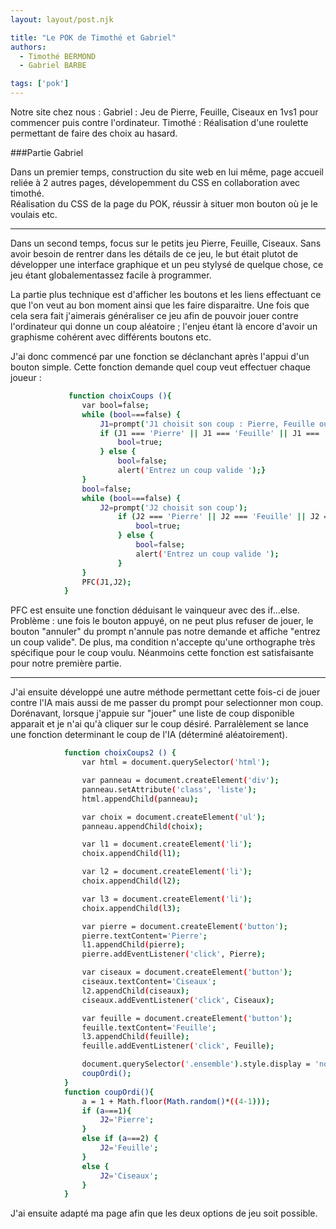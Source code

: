 ```yaml
---
layout: layout/post.njk

title: "Le POK de Timothé et Gabriel"
authors:
  - Timothé BERMOND
  - Gabriel BARBE

tags: ['pok']
---
```

<!-- Début Résumé -->

Notre site chez nous : 
Gabriel : Jeu de Pierre, Feuille, Ciseaux en 1vs1 pour commencer puis contre l'ordinateur. 
Timothé : Réalisation d'une roulette permettant de faire des choix au hasard. 

<!-- Fin Résumé -->

###Partie Gabriel 

Dans un premier temps, construction du site web en lui même, page accueil reliée à 2 autres pages, dévelopemment du CSS en collaboration avec timothé. <br>
Réalisation du CSS de la page du POK, réussir à situer mon bouton où je le voulais etc. <hr>

Dans un second temps, focus sur le petits jeu Pierre, Feuille, Ciseaux. 
Sans avoir besoin de rentrer dans les détails de ce jeu, le but était plutot de développer une interface graphique et un peu stylysé de quelque chose, ce jeu étant globalementassez facile à programmer. <br>

La partie plus technique est d'afficher les boutons et les liens effectuant ce que l'on veut au bon moment ainsi que les faire disparaitre. Une fois que cela sera fait j'aimerais généraliser ce jeu afin de pouvoir jouer contre l'ordinateur qui donne un coup aléatoire ; l'enjeu étant là encore d'avoir un graphisme cohérent avec différents boutons etc. <br>

J'ai donc commencé par une fonction se déclanchant après l'appui d'un bouton simple. Cette fonction demande quel coup veut effectuer chaque joueur : 

```bash
             function choixCoups (){
                var bool=false;
                while (bool===false) {
                    J1=prompt('J1 choisit son coup : Pierre, Feuille ou Ciseaux');
                    if (J1 === 'Pierre' || J1 === 'Feuille' || J1 === 'Ciseaux') {
                        bool=true;
                    } else {
                        bool=false;
                        alert('Entrez un coup valide ');}
                }
                bool=false;
                while (bool===false) {
                    J2=prompt('J2 choisit son coup');
                        if (J2 === 'Pierre' || J2 === 'Feuille' || J2 === 'Ciseaux') {
                            bool=true;
                        } else {
                            bool=false;
                            alert('Entrez un coup valide ');
                        }
                }
                PFC(J1,J2);
            }
```
PFC est ensuite une fonction déduisant le vainqueur avec des if...else. Problème : une fois le bouton appuyé, on ne peut plus refuser de jouer, le bouton "annuler" du prompt n'annule pas notre demande et affiche "entrez un coup valide". De plus, ma condition n'accepte qu'une orthographe très spécifique pour le coup voulu. Néanmoins cette fonction est satisfaisante pour notre première partie. <hr>
J'ai ensuite développé une autre méthode permettant cette fois-ci de jouer contre l'IA mais aussi de me passer du prompt pour selectionner mon coup. Dorénavant, lorsque j'appuie sur "jouer" une liste de coup disponible apparait et je n'ai qu'à cliquer sur le coup désiré. Parralèlement se lance une fonction determinant le coup de l'IA (déterminé aléatoirement). 

```bash
            function choixCoups2 () {
                var html = document.querySelector('html');

                var panneau = document.createElement('div');
                panneau.setAttribute('class', 'liste');
                html.appendChild(panneau);

                var choix = document.createElement('ul');
                panneau.appendChild(choix);

                var l1 = document.createElement('li');
                choix.appendChild(l1);

                var l2 = document.createElement('li');
                choix.appendChild(l2);

                var l3 = document.createElement('li');
                choix.appendChild(l3);

                var pierre = document.createElement('button');
                pierre.textContent='Pierre';
                l1.appendChild(pierre);
                pierre.addEventListener('click', Pierre);

                var ciseaux = document.createElement('button');
                ciseaux.textContent='Ciseaux';
                l2.appendChild(ciseaux);
                ciseaux.addEventListener('click', Ciseaux);

                var feuille = document.createElement('button');
                feuille.textContent='Feuille';
                l3.appendChild(feuille);
                feuille.addEventListener('click', Feuille);

                document.querySelector('.ensemble').style.display = 'none';
                coupOrdi();
            }
            function coupOrdi(){
                a = 1 + Math.floor(Math.random()*((4-1)));
                if (a===1){
                    J2='Pierre';
                }
                else if (a===2) {
                    J2='Feuille';
                }
                else { 
                    J2='Ciseaux';
                }
            }
```
J'ai ensuite adapté ma page afin que les deux options de jeu soit possible. 
